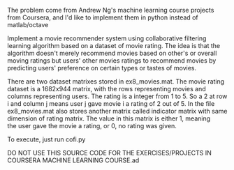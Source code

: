 The problem come from Andrew Ng's machine learning course projects from Coursera, and 
I'd like to implement them in python instead of matlab/octave

Implement a movie recommender system using collaborative filtering learning
algorithm based on a dataset of movie rating.  The idea is that the algorithm 
doesn't merely recommend movies based on other's or overall moving ratings but 
users' other movies ratings to recommend movies by predicting users' preference 
on certain types or tastes of movies.

There are two dataset matrixes stored in ex8_movies.mat.
The movie rating dataset is a 1682x944 matrix, with the rows representing movies 
and columns representing users.  The rating is a integer from 1 to 5.  So a 2 at
row i and column j means user j gave movie i a rating of 2 out of 5.
In the file ex8_movies.mat also stores another matrix called indicator matrix 
with same dimension of rating matrix. The value in this matrix is either 1, meaning  
the user gave the movie a rating, or 0, no rating was given.

To execute, just run cofi.py

DO NOT USE THIS SOURCE CODE FOR THE EXERCISES/PROJECTS IN COURSERA MACHINE
 LEARNING COURSE.ad